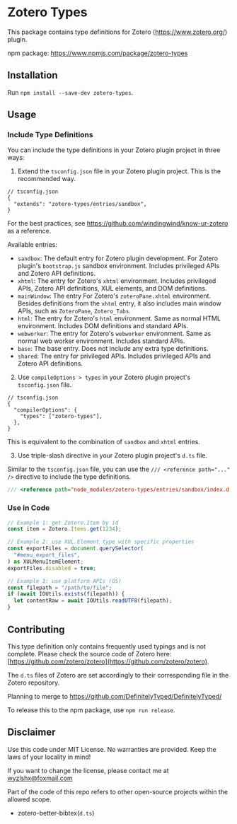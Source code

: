 # Zotero Types

This package contains type definitions for Zotero (<https://www.zotero.org/>) plugin.

npm package: <https://www.npmjs.com/package/zotero-types>

## Installation

Run `npm install --save-dev zotero-types`.

## Usage

### Include Type Definitions

You can include the type definitions in your Zotero plugin project in three ways:

1. Extend the `tsconfig.json` file in your Zotero plugin project. This is the recommended way.

```jsonc
// tsconfig.json
{
  "extends": "zotero-types/entries/sandbox",
}
```

For the best practices, see https://github.com/windingwind/know-ur-zotero as a reference.

Available entries:

- `sandbox`: The default entry for Zotero plugin development. For Zotero plugin's `bootstrap.js` sandbox environment. Includes privileged APIs and Zotero API definitions.
- `xhtml`: The entry for Zotero's `xhtml` environment. Includes privileged APIs, Zotero API definitions, XUL elements, and DOM definitions.
- `mainWindow`: The entry For Zotero's `zoteroPane.xhtml` environment. Besides definitions from the `xhtml` entry, it also includes main window APIs, such as `ZoteroPane`, `Zotero_Tabs`.
- `html`: The entry for Zotero's `html` environment. Same as normal HTML environment. Includes DOM definitions and standard APIs.
- `webworker`: The entry for Zotero's `webworker` environment. Same as normal web worker environment. Includes standard APIs.
- `base`: The base entry. Does not include any extra type definitions.
- `shared`: The entry for privileged APIs. Includes privileged APIs and Zotero API definitions.

2. Use `compileOptions > types` in your Zotero plugin project's `tsconfig.json` file.

```jsonc
// tsconfig.json
{
  "compilerOptions": {
    "types": ["zotero-types"],
  },
}
```

This is equivalent to the combination of `sandbox` and `xhtml` entries.

3. Use triple-slash directive in your Zotero plugin project's `d.ts` file.

Similar to the `tsconfig.json` file, you can use the `/// <reference path="..." />` directive to include the type definitions.

```ts
/// <reference path="node_modules/zotero-types/entries/sandbox/index.d.ts" />
```

### Use in Code

```ts
// Example 1: get Zotero.Item by id
const item = Zotero.Items.get(1234);

// Example 2: use XUL.Element type with specific properties
const exportFiles = document.querySelector(
  "#menu_export_files",
) as XULMenuItemElement;
exportFiles.disabled = true;

// Example 3: use platform APIs (OS)
const filepath = "/path/to/file";
if (await IOUtils.exists(filepath)) {
  let contentRaw = await IOUtils.readUTF8(filepath);
}
```

## Contributing

This type definition only contains frequently used typings and is not complete. Please check the source code of Zotero here: [https://github.com/zotero/zotero](https://github.com/zotero/zotero).

The `d.ts` files of Zotero are set accordingly to their corresponding file in the Zotero repository.

Planning to merge to <https://github.com/DefinitelyTyped/DefinitelyTyped/>

To release this to the npm package, use `npm run release`.

## Disclaimer

Use this code under MIT License. No warranties are provided. Keep the laws of your locality in mind!

If you want to change the license, please contact me at <wyzlshx@foxmail.com>

Part of the code of this repo refers to other open-source projects within the allowed scope.

- zotero-better-bibtex(`d.ts`)
